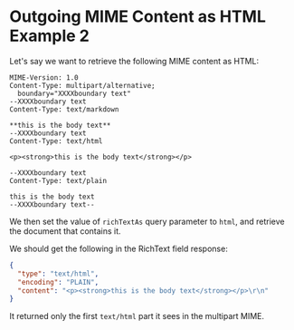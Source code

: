 # Outgoing MIME Content as HTML Example 2

Let's say we want to retrieve the following MIME content as HTML:

```text
MIME-Version: 1.0
Content-Type: multipart/alternative; 
  boundary="XXXXboundary text"
--XXXXboundary text
Content-Type: text/markdown

**this is the body text**
--XXXXboundary text
Content-Type: text/html

<p><strong>this is the body text</strong></p>

--XXXXboundary text
Content-Type: text/plain

this is the body text
--XXXXboundary text--
```

We then set the value of `richTextAs` query parameter to `html`, and retrieve the document that contains it.

We should get the following in the RichText field response:

```json
{
  "type": "text/html",
  "encoding": "PLAIN",
  "content": "<p><strong>this is the body text</strong></p>\r\n"
}
```

It returned only the first `text/html` part it sees in the multipart MIME.
